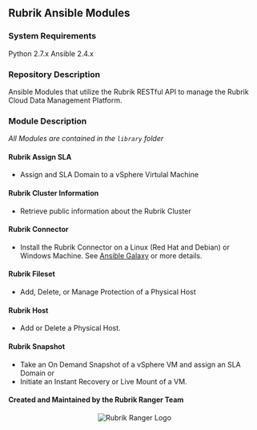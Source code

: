 ## Rubrik Ansible Modules

### System Requirements
Python 2.7.x
Ansible 2.4.x

### Repository Description

Ansible Modules that utilize the Rubrik RESTful API to manage the Rubrik Cloud Data Management Platform.

### Module Description

_All Modules are contained in the `library` folder_

#### Rubrik Assign SLA

- Assign and SLA Domain to a vSphere Virtulal Machine

#### Rubrik Cluster Information

- Retrieve public information about the Rubrik Cluster

#### Rubrik Connector

- Install the Rubrik Connector on a Linux (Red Hat and Debian) or Windows Machine. See [Ansible Galaxy](https://galaxy.ansible.com/rubrik-devops/rubrik-connector/) or more details.


#### Rubrik Fileset

- Add, Delete, or Manage Protection of a Physical Host

#### Rubrik Host

- Add or Delete a Physical Host.

#### Rubrik Snapshot

- Take an On Demand Snapshot of a vSphere VM and assign an SLA Domain or 
- Initiate an Instant Recovery or Live Mount of a VM.






#### Created and Maintained by the Rubrik Ranger Team

<p></p>
<p align="center">
  <img src="https://user-images.githubusercontent.com/8610203/37415009-6f9cf416-2778-11e8-8b56-052a8e41c3c8.png" alt="Rubrik Ranger Logo"/>
</p>

